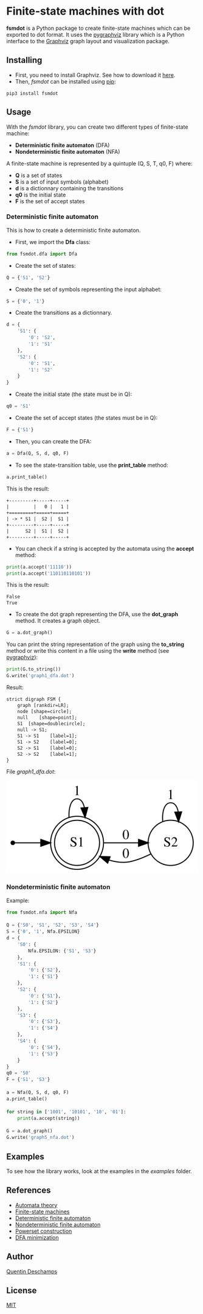 # Finite-state machines with dot

**fsmdot** is a Python package to create finite-state machines which can be exported to dot format. It uses the [pygraphviz](https://pygraphviz.github.io/) library which is a Python interface to the [Graphviz](https://graphviz.org/) graph layout and visualization package.

## Installing
- First, you need to install Graphviz. See how to download it [here](https://graphviz.org/download/).
- Then, *fsmdot* can be installed using [pip](https://pip.pypa.io/en/stable/):
```
pip3 install fsmdot
```

## Usage
With the *fsmdot* library, you can create two different types of finite-state machine:
- **Deterministic finite automaton** (DFA)
- **Nondeterministic finite automaton** (NFA)

A finite-state machine is represented by a quintuple (Q, S, T, q0, F) where:
- **Q** is a set of states
- **S** is a set of input symbols (alphabet)
- **d** is a dictionnary containing the transitions
- **q0** is the initial state
- **F** is the set of accept states

### Deterministic finite automaton
This is how to create a deterministic finite automaton.
- First, we import the **Dfa** class:
```python
from fsmdot.dfa import Dfa
```
- Create the set of states:
```python
Q = {'S1', 'S2'}
```
- Create the set of symbols representing the input alphabet:
```python
S = {'0', '1'}
```
- Create the transitions as a dictionnary.
```python
d = {
    'S1': {
        '0': 'S2',
        '1': 'S1'
    },
    'S2': {
        '0': 'S1',
        '1': 'S2'
    }
}
```
- Create the initial state (the state must be in Q):
```python
q0 = 'S1'
```
- Create the set of accept states (the states must be in Q):
```python
F = {'S1'}
```
- Then, you can create the DFA:
```python
a = Dfa(Q, S, d, q0, F)
```
- To see the state-transition table, use the **print_table** method:
```python
a.print_table()
```
This is the result:
```
+---------+-----+-----+
|         |   0 |   1 |
+=========+=====+=====+
| -> * S1 |  S2 |  S1 |
+---------+-----+-----+
|      S2 |  S1 |  S2 |
+---------+-----+-----+
```
- You can check if a string is accepted by the automata using the **accept** method:
```python
print(a.accept('11110'))
print(a.accept('110110110101'))
```
This is the result:
```
False
True
```
- To create the dot graph representing the DFA, use the **dot_graph** method. It creates a graph object.
```python
G = a.dot_graph()
```
You can print the string representation of the graph using the **to_string** method or write this content in a file using the **write** method (see [pygraphviz](https://pygraphviz.github.io/)):
```python
print(G.to_string())
G.write('graph1_dfa.dot')
```
Result:
```
strict digraph FSM {
	graph [rankdir=LR];
	node [shape=circle];
	null	[shape=point];
	S1	[shape=doublecircle];
	null -> S1;
	S1 -> S1	[label=1];
	S1 -> S2	[label=0];
	S2 -> S1	[label=0];
	S2 -> S2	[label=1];
}
```
File *graph1_dfa.dot*:

![Graph 1](./img/graph1.svg)

### Nondeterministic finite automaton
Example:
```python
from fsmdot.nfa import Nfa

Q = {'S0', 'S1', 'S2', 'S3', 'S4'}
S = {'0', '1', Nfa.EPSILON}
d = {
    'S0': {
        Nfa.EPSILON: {'S1', 'S3'}
    },
    'S1': {
        '0': {'S2'},
        '1': {'S1'}
    },
    'S2': {
        '0': {'S1'},
        '1': {'S2'}
    },
    'S3': {
        '0': {'S3'},
        '1': {'S4'}
    },
    'S4': {
        '0': {'S4'},
        '1': {'S3'}
    }
}
q0 = 'S0'
F = {'S1', 'S3'}

a = Nfa(Q, S, d, q0, F)
a.print_table()

for string in ['1001', '10101', '10', '01']:
    print(a.accept(string))

G = a.dot_graph()
G.write('graph5_nfa.dot')
```

## Examples
To see how the library works, look at the examples in the *examples* folder.

## References
- [Automata theory](https://en.wikipedia.org/wiki/Automata_theory)
- [Finite-state machines](https://en.wikipedia.org/wiki/Finite-state_machine)
- [Deterministic finite automaton](https://en.wikipedia.org/wiki/Deterministic_finite_automaton)
- [Nondeterministic finite automaton](https://en.wikipedia.org/wiki/Nondeterministic_finite_automaton)
- [Powerset construction](https://en.wikipedia.org/wiki/Powerset_construction)
- [DFA minimization](https://en.wikipedia.org/wiki/DFA_minimization)

## Author
[Quentin Deschamps](mailto:quentindeschamps18@gmail.com)

## License
[MIT](https://choosealicense.com/licenses/mit/)
